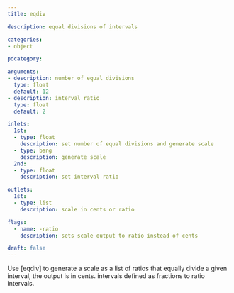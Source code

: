 ```yaml
---
title: eqdiv

description: equal divisions of intervals

categories:
- object

pdcategory:

arguments:
- description: number of equal divisions
  type: float
  default: 12
- description: interval ratio
  type: float
  default: 2

inlets:
  1st:
  - type: float
    description: set number of equal divisions and generate scale
  - type: bang
    description: generate scale
  2nd:
  - type: float
    description: set interval ratio

outlets:
  1st:
  - type: list
    description: scale in cents or ratio

flags:
  - name: -ratio
    description: sets scale output to ratio instead of cents

draft: false
---
```


Use [eqdiv] to generate a scale as a list of ratios that equally divide a given interval, the output is in cents. intervals defined as fractions to ratio intervals.

